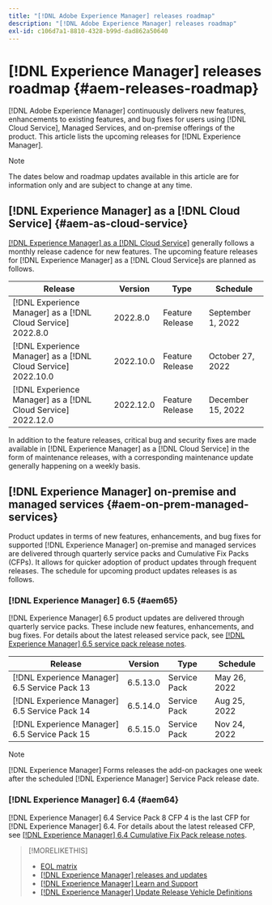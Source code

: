 ```yaml
---
title: "[!DNL Adobe Experience Manager] releases roadmap"
description: "[!DNL Adobe Experience Manager] releases roadmap"
exl-id: c106d7a1-8810-4328-b99d-dad862a50640
---
```

# [!DNL Experience Manager] releases roadmap {#aem-releases-roadmap}

[!DNL Adobe Experience Manager] continuously delivers new features, enhancements to existing features, and bug fixes for users using [!DNL Cloud Service], Managed Services, and on-premise offerings of the product. This article lists the upcoming releases for [!DNL Experience Manager].

>[!NOTE]
>
>The dates below and roadmap updates available in this article are for information only and are subject to change at any time.

## [!DNL Experience Manager] as a [!DNL Cloud Service] {#aem-as-cloud-service}

[[!DNL Experience Manager] as a [!DNL Cloud Service]](https://experienceleague.adobe.com/docs/experience-manager-cloud-service/release-notes/home.html) generally follows a monthly release cadence for new features. The upcoming feature releases for [!DNL Experience Manager] as a [!DNL Cloud Service]s are planned as follows.

| Release |Version |Type |Schedule |
|---|---|---|---|
| [!DNL Experience Manager] as a [!DNL Cloud Service] 2022.8.0 |2022.8.0  |Feature Release |September 1, 2022 |
| [!DNL Experience Manager] as a [!DNL Cloud Service] 2022.10.0 |2022.10.0  |Feature Release |October 27, 2022 |
| [!DNL Experience Manager] as a [!DNL Cloud Service] 2022.12.0 |2022.12.0  |Feature Release |December 15, 2022 |

In addition to the feature releases, critical bug and security fixes are made available in [!DNL Experience Manager] as a [!DNL Cloud Service] in the form of maintenance releases, with a corresponding maintenance update generally happening on a weekly basis.

## [!DNL Experience Manager] on-premise and managed services {#aem-on-prem-managed-services}

Product updates in terms of new features, enhancements, and bug fixes for supported [!DNL Experience Manager] on-premise and managed services are delivered through quarterly service packs and Cumulative Fix Packs (CFPs). It allows for quicker adoption of product updates through frequent releases. The schedule for upcoming product updates releases is as follows.

### [!DNL Experience Manager] 6.5 {#aem65}

[!DNL Experience Manager] 6.5 product updates are delivered through quarterly service packs. These include new features, enhancements, and bug fixes. For details about the latest released service pack, see [[!DNL Experience Manager] 6.5 service pack release notes](https://experienceleague.adobe.com/docs/experience-manager-65/release-notes/release-notes.html).

| Release |Version |Type |Schedule |
|---|---|---|---|
| [!DNL Experience Manager] 6.5 Service Pack 13|6.5.13.0  |Service Pack |May 26, 2022 |
| [!DNL Experience Manager] 6.5 Service Pack 14|6.5.14.0  |Service Pack |Aug 25, 2022 |
| [!DNL Experience Manager] 6.5 Service Pack 15|6.5.15.0  |Service Pack |Nov 24, 2022 |


>[!NOTE]
>
>[!DNL Experience Manager] Forms releases the add-on packages one week after the scheduled [!DNL Experience Manager] Service Pack release date.

### [!DNL Experience Manager] 6.4 {#aem64}

[!DNL Experience Manager] 6.4 Service Pack 8 CFP 4 is the last CFP for [!DNL Experience Manager] 6.4. For details about the latest released CFP, see [[!DNL Experience Manager] 6.4 Cumulative Fix Pack release notes](https://experienceleague.adobe.com/docs/experience-manager-64/release-notes/cfp-release-notes.html).

>[!MORELIKETHIS]
>
>* [EOL matrix](https://helpx.adobe.com/support/programs/eol-matrix.html)
>* [[!DNL Experience Manager] releases and updates](https://helpx.adobe.com/experience-manager/aem-releases-updates.html)
>* [[!DNL Experience Manager] Learn and Support](https://helpx.adobe.com/support/experience-manager.html)
>* [[!DNL Experience Manager] Update Release Vehicle Definitions](/help/update-release-vehicle-definitions.md)
